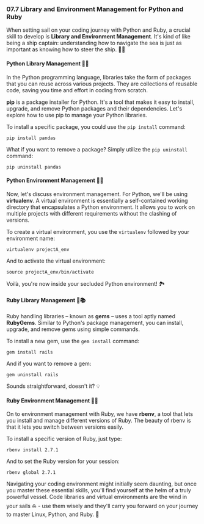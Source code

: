 ### 07.7 Library and Environment Management for Python and Ruby

When setting sail on your coding journey with Python and Ruby, a crucial skill to develop is **Library and Environment Management**. It's kind of like being a ship captain: understanding how to navigate the sea is just as important as knowing how to steer the ship. 🚀🌊

#### Python Library Management 🐍📘

In the Python programming language, libraries take the form of packages that you can reuse across various projects. They are collections of reusable code, saving you time and effort in coding from scratch.

**pip** is a package installer for Python. It's a tool that makes it easy to install, upgrade, and remove Python packages and their dependencies. Let's explore how to use pip to manage your Python libraries.

To install a specific package, you could use the `pip install` command:

```
pip install pandas
```

What if you want to remove a package? Simply utilize the `pip uninstall` command:

```
pip uninstall pandas
```

#### Python Environment Management 🐍🌿

Now, let's discuss environment management. For Python, we'll be using **virtualenv**. A virtual environment is essentially a self-contained working directory that encapsulates a Python environment. It allows you to work on multiple projects with different requirements without the clashing of versions.

To create a virtual environment, you use the `virtualenv` followed by your environment name:

```
virtualenv projectA_env
```

And to activate the virtual environment:

```
source projectA_env/bin/activate
```

Voilà, you're now inside your secluded Python environment! 🏞️

#### Ruby Library Management 💎📚

Ruby handling libraries – known as **gems** – uses a tool aptly named **RubyGems**. Similar to Python's package management, you can install, upgrade, and remove gems using simple commands. 

To install a new gem, use the `gem install` command:

```
gem install rails
```

And if you want to remove a gem:

```
gem uninstall rails
```

Sounds straightforward, doesn't it? 💡

#### Ruby Environment Management 💎🍃

On to environment management with Ruby, we have **rbenv**, a tool that lets you install and manage different versions of Ruby. The beauty of rbenv is that it lets you switch between versions easily.

To install a specific version of Ruby, just type:

```
rbenv install 2.7.1
```

And to set the Ruby version for your session:

```
rbenv global 2.7.1
```

Navigating your coding environment might initially seem daunting, but once you master these essential skills, you'll find yourself at the helm of a truly powerful vessel. Code libraries and virtual environments are the wind in your sails ⛵ - use them wisely and they'll carry you forward on your journey to master Linux, Python, and Ruby. 🌠
